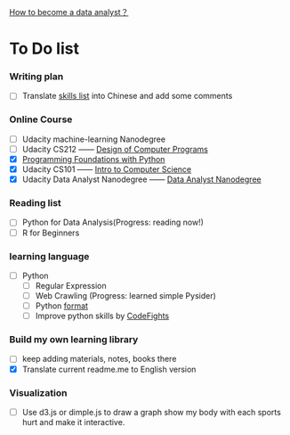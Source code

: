 [How to become a data analyst？](README.md)

# To Do list

### Writing plan
  - [ ] Translate [skills list](http://www.jianshu.com/p/cdc2bb769841) into Chinese and add some comments

### Online Course
  - [ ] Udacity machine-learning Nanodegree
  - [ ] Udacity CS212  —— [Design of Computer Programs](https://www.udacity.com/course/design-of-computer-programs--cs212)
  - [x] [Programming Foundations with Python](https://www.udacity.com/course/programming-foundations-with-python--ud036)
  - [x] Udacity CS101 —— [Intro to Computer Science](https://www.udacity.com/course/intro-to-computer-science--cs101)
  - [x] Udacity Data Analyst Nanodegree —— [Data Analyst Nanodegree](https://www.udacity.com/course/data-analyst-nanodegree--nd002)

### Reading list
  - [ ] Python for Data Analysis(Progress: reading now!)
  - [ ] R for Beginners

### learning language
  - [ ] Python
    - [ ] Regular Expression
    - [ ] Web Crawling (Progress: learned simple Pysider)
    - [ ] Python [format](https://pyformat.info/)
    - [ ] Improve python skills by [CodeFights](https://codefights.com/)

### Build my own learning library
  - [ ] keep adding materials, notes, books there
  - [x] Translate current readme.me to English version

### Visualization
  - [ ] Use d3.js or dimple.js to draw a graph show my body with each sports hurt and make it interactive.
